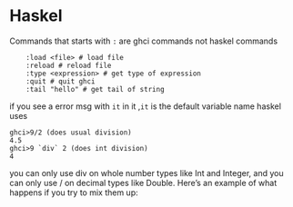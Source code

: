# Haskel

Commands that starts with `:` are ghci commands not haskel commands

```
    :load <file> # load file
    :reload # reload file
    :type <expression> # get type of expression
    :quit # quit ghci
    :tail "hello" # get tail of string

```

if you see a error msg with `it` in it ,`it` is the default variable name haskel uses


```
ghci>9/2 (does usual division)
4.5
ghci>9 `div` 2 (does int division)
4
```
 you can only use div on whole number types like Int and Integer, and you can only use / on decimal types like Double. Here’s an example of what happens if you try to mix them up:

